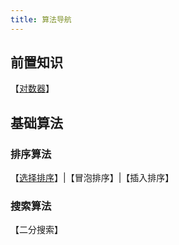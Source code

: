 ```yaml
---
title: 算法导航
---
```


## 前置知识
【[对数器](/algorithm/pre/Validator.md)】

## 基础算法
### 排序算法
【[选择排序](/algorithm/basic/sort/SelectionSort.md)】|【冒泡排序】|【插入排序】

### 搜索算法
【二分搜索】

